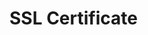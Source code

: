 # SSL Certificate
```openssl req -x509 -newkey rsa:4096 -keyout key.pem -out cert.pem -days 365 -nodes


